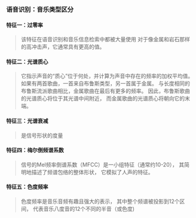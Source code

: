 ### 语音识别：音乐类型区分
#### 特征一：过零率
> 该特征在语音识别和音乐信息检索中都被大量使用
> 对于像金属和岩石那样的高冲击声，它通常具有更高的值。
>
#### 特征二：光谱质心
> 它指示声音的“质心”位于何处，并计算为声音中存在的频率的加权平均值。
> 如果有两首歌曲，一首来自布鲁斯类型，另一首属于金属。
> 与长度相同的布鲁斯流派歌曲相比，金属歌曲在最后有更多的频率。
> 因此，布鲁斯歌曲的光谱质心将位于其光谱中间附近，
> 而金属歌曲的光谱质心将朝向它的末端。
>
#### 特征三：光谱衰减
> 是信号形状的度量
>
#### 特征四：梅尔倒频谱系数
> 信号的Mel频率倒谱系数（MFCC）是一小组特征（通常约10-20），
> 其简明地描述了频谱包络的整体形状，
> 它模拟了人声的特征。
>
#### 特征五：色度频率
> 色度频率是音乐音频有趣且强大的表示，
> 其中整个频谱被投影到12个区间，
> 代表音乐八度音的12个不同的半音（或色度)
